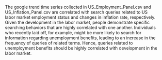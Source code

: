 The google trend time series collected in US_Employment_Panel.csv and US_Inflation_Panel.csv are correlated with search queries related to US labor market employment status and changes in inflation rate, respectively. Given the development in the labor market, people demonstrate specific searching behaviors that are highly correlated with one another. Individuals who recently laid off, for example, might be more likely to search for information regarding unemployment benefits, leading to an increase in the frequency of queries of related terms. Hence, queries related to unemployment benefits should be highly correlated with development in the labor market.